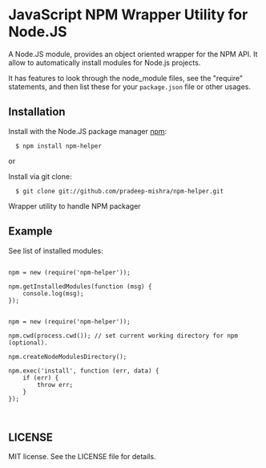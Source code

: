 # JavaScript NPM Wrapper Utility for Node.JS

A Node.JS module, provides an object oriented wrapper for the NPM API.  It allow to automatically install modules for Node.js projects.  

It has features to look through the node_module files, see the "require" statements, and then list these for your `package.json` file or other usages.

## Installation

  Install with the Node.JS package manager [npm](http://npmjs.org/):

      $ npm install npm-helper

or

  Install via git clone:

      $ git clone git://github.com/pradeep-mishra/npm-helper.git

Wrapper utility to handle NPM packager

## Example

See list of installed modules:

<pre lang="javascript"><code>
npm = new (require('npm-helper'));

npm.getInstalledModules(function (msg) {
    console.log(msg);
});
</code></pre>

<pre lang="javascript"><code>
npm = new (require('npm-helper'));

npm.cwd(process.cwd()); // set current working directory for npm (optional).

npm.createNodeModulesDirectory();

npm.exec('install', function (err, data) {
    if (err) {
        throw err;
    }
});


</code></pre>

## LICENSE

MIT license. See the LICENSE file for details.


